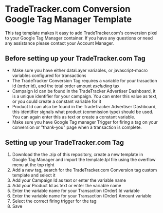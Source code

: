 # TradeTracker.com Conversion Google Tag Manager Template

This tag template makes it easy to add TradeTracker.com's conversion pixel to your Google Tag Manager container. If you have any questions or need any assistance please contact your Account Manager.

## Before setting up your TradeTracker.com Tag

* Make sure you have either dataLayer variables, or javascript-macro variables configured for transactions
* The TradeTracker Conversion Tag requires a variable for your trasaction id (order id), and the total order amount *excluding* tax
* Campaign Id can be found in the TradeTracker Advertiser Dashboard, it is a unique identifier for your campaign. You can enter this value as text, or you could create a constant variable for it
* Product Id can also be found in the TradeTracker Advertiser Dashboard, this identifier signals what product (commission type) should be used. You can again enter this as text or create a constant variable.
* Make sure you have Google Tag manager Trigger for firing a tag on your conversion or "thank-you" page when a transaction is complete. 

## Setting up your TradeTracker.com Tag

1. Download the the .zip of this repository, create a new template in Google Tag Manager and import the template.tpl file using the overflow menu at the top right
1. Add a new tag, search for the TradeTracker.com Conversion tag custom template and select it
1. Add your Campaign Id as text or enter the variable name
1. Add your Product Id as text or enter the variable name
1. Enter the variable name for your Transaction (Order) Id variable
1. Enter the variable name for your Transaction (Order) Amount variable
1. Select the correct firing trigger for the tag
1. Save